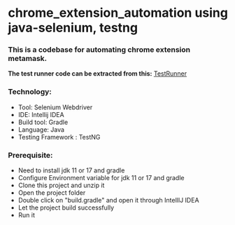 # chrome_extension_automation using java-selenium, testng
### This is a codebase for automating chrome extension metamask.
**The test runner code can be extracted from this:**
[TestRunner](https://github.com/tanvirmitul/chrome_extension_automation/blob/main/src/test/java/Testrunner.java)</br>
### Technology: </br>
- Tool: Selenium Webdriver
- IDE: Intellij IDEA
- Build tool: Gradle
- Language: Java
- Testing Framework : TestNG

### Prerequisite: </br>
- Need to install jdk 11 or 17 and gradle
- Configure Environment variable for jdk 11 or 17 and gradle
- Clone this project and unzip it
- Open the project folder
- Double click on "build.gradle" and open it through IntellIJ IDEA
- Let the project build successfully
- Run it
